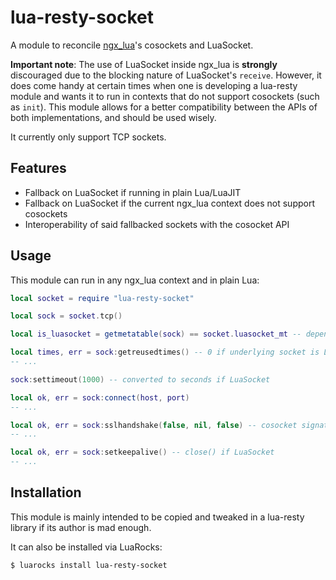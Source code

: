 # lua-resty-socket

A module to reconcile [ngx_lua]'s cosockets and LuaSocket.

**Important note**: The use of LuaSocket inside ngx_lua is **strongly** discouraged due to the blocking nature of LuaSocket's `receive`. However, it does come handy at certain times when one is developing a lua-resty module and wants it to run in contexts that do not support cosockets (such as `init`). This module allows for a better compatibility between the APIs of both implementations, and should be used wisely.

It currently only support TCP sockets.

## Features

- Fallback on LuaSocket if running in plain Lua/LuaJIT
- Fallback on LuaSocket if the current ngx_lua context does not support cosockets
- Interoperability of said fallbacked sockets with the cosocket API

## Usage

This module can run in any ngx_lua context and in plain Lua:

```lua
local socket = require "lua-resty-socket"

local sock = socket.tcp()

local is_luasocket = getmetatable(sock) == socket.luasocket_mt -- depends on surrounding context

local times, err = sock:getreusedtimes() -- 0 if underlying socket is LuaSocket
-- ...

sock:settimeout(1000) -- converted to seconds if LuaSocket

local ok, err = sock:connect(host, port)
-- ...

local ok, err = sock:sslhandshake(false, nil, false) -- cosocket signature, will use LuaSec if LuaSocket
-- ...

local ok, err = sock:setkeepalive() -- close() if LuaSocket
-- ...
```

## Installation

This module is mainly intended to be copied and tweaked in a lua-resty library if its author is mad enough.

It can also be installed via LuaRocks:

```shell
$ luarocks install lua-resty-socket
```

[ngx_lua]: https://github.com/openresty/lua-nginx-module
